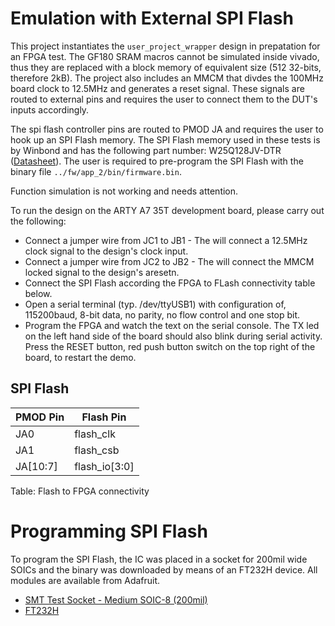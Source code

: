 # Emulation with External SPI Flash
This project instantiates the `user_project_wrapper` design in prepatation for an FPGA test. The GF180 SRAM macros cannot be simulated inside vivado, thus they are replaced with a block memory of equivalent size (512 32-bits, therefore 2kB). The project also includes an MMCM that divdes the 100MHz board clock to 12.5MHz and generates a reset signal. These signals are routed to external pins and requires the user to connect them to the DUT's inputs accordingly. 

The spi flash controller pins are routed to PMOD JA and requires the user to hook up an SPI Flash memory. The SPI Flash memory used in these tests is by Winbond and has the following part number: W25Q128JV-DTR ([Datasheet](https://wiki.lukevassallo.com/lib/exe/fetch.php?media=w25q128jv_dtr_revb_11042016.pdf)). The user is required to pre-program the SPI Flash with the binary file `../fw/app_2/bin/firmware.bin`. 

Function simulation is not working and needs attention. 

To run the design on the ARTY A7 35T development board, please carry out the following:
- Connect a jumper wire from JC1 to JB1 - The will connect a 12.5MHz clock signal to the design's clock input.
- Connect a jumper wire from JC2 to JB2 - The will connect the MMCM locked signal to the design's aresetn.
- Connect the SPI Flash according the FPGA to FLash connectivity table below. 
- Open a serial terminal (typ. /dev/ttyUSB1) with configuration of, 115200baud, 8-bit data, no parity, no flow control and one stop bit.
- Program the FPGA and watch the text on the serial console. The TX led on the left hand side of the board should also blink during serial activity. Press the RESET button, red push button switch on the top right of the board, to restart the demo. 

## SPI Flash 
| PMOD Pin    | Flash Pin     |
| --- | --- | 
| JA0 | flash_clk |
| JA1 | flash_csb |
| JA\[10:7\] | flash_io\[3:0\] |

Table: Flash to FPGA connectivity

# Programming SPI Flash
To program the SPI Flash, the IC was placed in a socket for 200mil wide SOICs and the binary was downloaded by means of an FT232H device. All modules are available from Adafruit.
- [SMT Test Socket - Medium SOIC-8 (200mil)](https://www.adafruit.com/product/1796)
- [FT232H](https://www.adafruit.com/product/2264)

